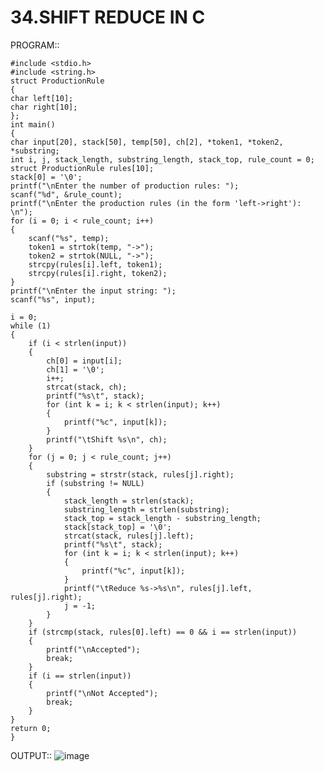 # 34.SHIFT REDUCE IN C

PROGRAM::

    #include <stdio.h>
    #include <string.h>    
    struct ProductionRule
    {
    char left[10];
    char right[10];
    };
    int main()
    {
    char input[20], stack[50], temp[50], ch[2], *token1, *token2, *substring;
    int i, j, stack_length, substring_length, stack_top, rule_count = 0;
    struct ProductionRule rules[10];
    stack[0] = '\0';
    printf("\nEnter the number of production rules: ");
    scanf("%d", &rule_count);
    printf("\nEnter the production rules (in the form 'left->right'): \n");
    for (i = 0; i < rule_count; i++)
    {
        scanf("%s", temp);
        token1 = strtok(temp, "->");
        token2 = strtok(NULL, "->");
        strcpy(rules[i].left, token1);
        strcpy(rules[i].right, token2);
    }
    printf("\nEnter the input string: ");
    scanf("%s", input);

    i = 0;
    while (1)
    {
        if (i < strlen(input))
        {
            ch[0] = input[i];
            ch[1] = '\0';
            i++;
            strcat(stack, ch);
            printf("%s\t", stack);
            for (int k = i; k < strlen(input); k++)
            {
                printf("%c", input[k]);
            }
            printf("\tShift %s\n", ch);
        }
        for (j = 0; j < rule_count; j++)
        {
            substring = strstr(stack, rules[j].right);
            if (substring != NULL)
            {
                stack_length = strlen(stack);
                substring_length = strlen(substring);
                stack_top = stack_length - substring_length;
                stack[stack_top] = '\0';
                strcat(stack, rules[j].left);
                printf("%s\t", stack);
                for (int k = i; k < strlen(input); k++)
                {
                    printf("%c", input[k]);
                }
                printf("\tReduce %s->%s\n", rules[j].left, rules[j].right);
                j = -1;
            }
        }
        if (strcmp(stack, rules[0].left) == 0 && i == strlen(input))
        {
            printf("\nAccepted");
            break;
        }
        if (i == strlen(input))
        {
            printf("\nNot Accepted");
            break;
        }
    }
    return 0;
    }

OUTPUT::
![image](https://github.com/user-attachments/assets/8aa1650b-1863-451b-a70c-0ae23e5e1525)
